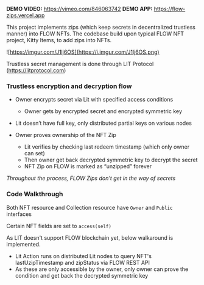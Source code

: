 **DEMO VIDEO:** https://vimeo.com/846063742
**DEMO APP:** https://flow-zips.vercel.app

This project implements zips (which keep secrets in decentralized trustless manner) into FLOW NFTs.
The codebase build upon typical FLOW NFT project, Kitty Items, to add zips into NFTs.

![https://imgur.com/J1lj6OS](https://i.imgur.com/J1lj6OS.png)

Trustless secret management is done through LIT Protocol (https://litprotocol.com)

### Trustless encryption and decryption flow

- Owner encrypts secret via Lit with specified access conditions
	- Owner gets by encrypted secret and encrypted symmetric key

- Lit doesn’t have full key, only distributed partial keys on various nodes

- Owner proves ownership of the NFT Zip
	- Lit verifies by checking last redeem timestamp (which only owner can set)
	- Then owner get back decrypted symmetric key to decrypt the secret
	- NFT Zip on FLOW is marked as “unzipped” forever

_Throughout the process, FLOW Zips don't get in the way of secrets_

### Code Walkthrough

Both NFT resource and Collection resource have `Owner` and `Public` interfaces

Certain NFT fields are set to `access(self)`

As LIT doesn't support FLOW blockchain yet, below walkaround is implemented.

- Lit Action runs on distributed Lit nodes to query NFT's lastUzipTimestamp and zipStatus via FLOW REST API
- As these are only accessible by the owner, only owner can prove the condition and get back the decrypted symmetric key



